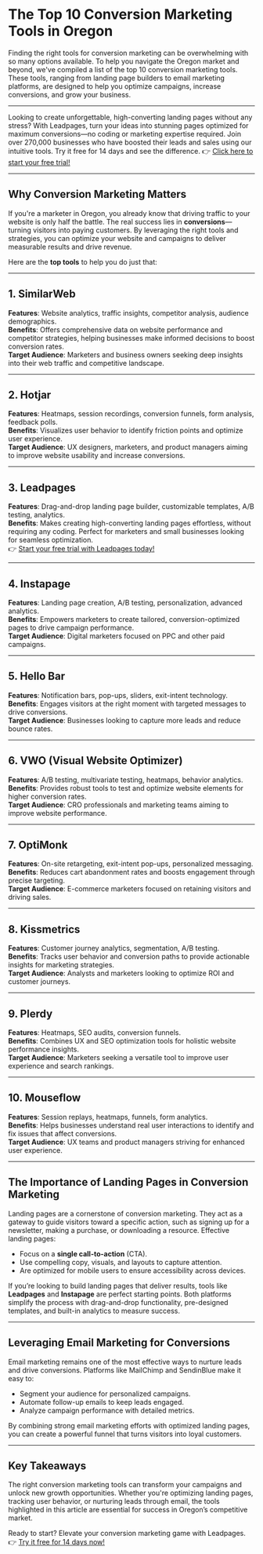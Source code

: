 # The Top 10 Conversion Marketing Tools in Oregon

Finding the right tools for conversion marketing can be overwhelming with so many options available. To help you navigate the Oregon market and beyond, we've compiled a list of the top 10 conversion marketing tools. These tools, ranging from landing page builders to email marketing platforms, are designed to help you optimize campaigns, increase conversions, and grow your business.

---

Looking to create unforgettable, high-converting landing pages without any stress? With Leadpages, turn your ideas into stunning pages optimized for maximum conversions—no coding or marketing expertise required. Join over 270,000 businesses who have boosted their leads and sales using our intuitive tools. Try it free for 14 days and see the difference. 👉 [Click here to start your free trial!](https://bit.ly/LEadPages)

---

## Why Conversion Marketing Matters

If you're a marketer in Oregon, you already know that driving traffic to your website is only half the battle. The real success lies in **conversions**—turning visitors into paying customers. By leveraging the right tools and strategies, you can optimize your website and campaigns to deliver measurable results and drive revenue.

Here are the **top tools** to help you do just that:

---

## 1. SimilarWeb

**Features**: Website analytics, traffic insights, competitor analysis, audience demographics.  
**Benefits**: Offers comprehensive data on website performance and competitor strategies, helping businesses make informed decisions to boost conversion rates.  
**Target Audience**: Marketers and business owners seeking deep insights into their web traffic and competitive landscape.

---

## 2. Hotjar

**Features**: Heatmaps, session recordings, conversion funnels, form analysis, feedback polls.  
**Benefits**: Visualizes user behavior to identify friction points and optimize user experience.  
**Target Audience**: UX designers, marketers, and product managers aiming to improve website usability and increase conversions.

---

## 3. Leadpages

**Features**: Drag-and-drop landing page builder, customizable templates, A/B testing, analytics.  
**Benefits**: Makes creating high-converting landing pages effortless, without requiring any coding. Perfect for marketers and small businesses looking for seamless optimization.  
👉 [Start your free trial with Leadpages today!](https://bit.ly/LEadPages)  

---

## 4. Instapage

**Features**: Landing page creation, A/B testing, personalization, advanced analytics.  
**Benefits**: Empowers marketers to create tailored, conversion-optimized pages to drive campaign performance.  
**Target Audience**: Digital marketers focused on PPC and other paid campaigns.

---

## 5. Hello Bar

**Features**: Notification bars, pop-ups, sliders, exit-intent technology.  
**Benefits**: Engages visitors at the right moment with targeted messages to drive conversions.  
**Target Audience**: Businesses looking to capture more leads and reduce bounce rates.

---

## 6. VWO (Visual Website Optimizer)

**Features**: A/B testing, multivariate testing, heatmaps, behavior analytics.  
**Benefits**: Provides robust tools to test and optimize website elements for higher conversion rates.  
**Target Audience**: CRO professionals and marketing teams aiming to improve website performance.

---

## 7. OptiMonk

**Features**: On-site retargeting, exit-intent pop-ups, personalized messaging.  
**Benefits**: Reduces cart abandonment rates and boosts engagement through precise targeting.  
**Target Audience**: E-commerce marketers focused on retaining visitors and driving sales.

---

## 8. Kissmetrics

**Features**: Customer journey analytics, segmentation, A/B testing.  
**Benefits**: Tracks user behavior and conversion paths to provide actionable insights for marketing strategies.  
**Target Audience**: Analysts and marketers looking to optimize ROI and customer journeys.

---

## 9. Plerdy

**Features**: Heatmaps, SEO audits, conversion funnels.  
**Benefits**: Combines UX and SEO optimization tools for holistic website performance insights.  
**Target Audience**: Marketers seeking a versatile tool to improve user experience and search rankings.

---

## 10. Mouseflow

**Features**: Session replays, heatmaps, funnels, form analytics.  
**Benefits**: Helps businesses understand real user interactions to identify and fix issues that affect conversions.  
**Target Audience**: UX teams and product managers striving for enhanced user experience.

---

## The Importance of Landing Pages in Conversion Marketing

Landing pages are a cornerstone of conversion marketing. They act as a gateway to guide visitors toward a specific action, such as signing up for a newsletter, making a purchase, or downloading a resource. Effective landing pages:

- Focus on a **single call-to-action** (CTA).  
- Use compelling copy, visuals, and layouts to capture attention.  
- Are optimized for mobile users to ensure accessibility across devices.  

If you’re looking to build landing pages that deliver results, tools like **Leadpages** and **Instapage** are perfect starting points. Both platforms simplify the process with drag-and-drop functionality, pre-designed templates, and built-in analytics to measure success.

---

## Leveraging Email Marketing for Conversions

Email marketing remains one of the most effective ways to nurture leads and drive conversions. Platforms like MailChimp and SendinBlue make it easy to:

- Segment your audience for personalized campaigns.  
- Automate follow-up emails to keep leads engaged.  
- Analyze campaign performance with detailed metrics.  

By combining strong email marketing efforts with optimized landing pages, you can create a powerful funnel that turns visitors into loyal customers.

---

## Key Takeaways

The right conversion marketing tools can transform your campaigns and unlock new growth opportunities. Whether you're optimizing landing pages, tracking user behavior, or nurturing leads through email, the tools highlighted in this article are essential for success in Oregon’s competitive market.

Ready to start? Elevate your conversion marketing game with Leadpages. 👉 [Try it free for 14 days now!](https://bit.ly/LEadPages)
